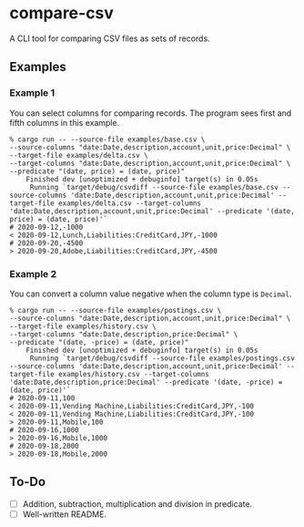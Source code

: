 # compare-csv

A CLI tool for comparing CSV files as sets of records.

## Examples

### Example 1

You can select columns for comparing records.
The program sees first and fifth columns in this example.

```
% cargo run -- --source-file examples/base.csv \
--source-columns "date:Date,description,account,unit,price:Decimal" \
--target-file examples/delta.csv \
--target-columns "date:Date,description,account,unit,price:Decimal" \
--predicate "(date, price) = (date, price)"
    Finished dev [unoptimized + debuginfo] target(s) in 0.05s
     Running `target/debug/csvdiff --source-file examples/base.csv --source-columns 'date:Date,description,account,unit,price:Decimal' --target-file examples/delta.csv --target-columns 'date:Date,description,account,unit,price:Decimal' --predicate '(date, price) = (date, price)'`
# 2020-09-12,-1000
< 2020-09-12,Lunch,Liabilities:CreditCard,JPY,-1000
# 2020-09-20,-4500
> 2020-09-20,Adobe,Liabilities:CreditCard,JPY,-4500
```

### Example 2

You can convert a column value negative when the column type is `Decimal`.

```
% cargo run -- --source-file examples/postings.csv \
--source-columns "date:Date,description,account,unit,price:Decimal" \
--target-file examples/history.csv \
--target-columns "date:Date,description,price:Decimal" \ 
--predicate "(date, -price) = (date, price)"
    Finished dev [unoptimized + debuginfo] target(s) in 0.05s
     Running `target/debug/csvdiff --source-file examples/postings.csv --source-columns 'date:Date,description,account,unit,price:Decimal' --target-file examples/history.csv --target-columns 'date:Date,description,price:Decimal' --predicate '(date, -price) = (date, price)'`
# 2020-09-11,100
< 2020-09-11,Vending Machine,Liabilities:CreditCard,JPY,-100
< 2020-09-11,Vending Machine,Liabilities:CreditCard,JPY,-100
> 2020-09-11,Mobile,100
# 2020-09-16,1000
> 2020-09-16,Mobile,1000
# 2020-09-18,2000
> 2020-09-18,Mobile,2000
```

## To-Do

- [ ] Addition, subtraction, multiplication and division in predicate.
- [ ] Well-written README.

